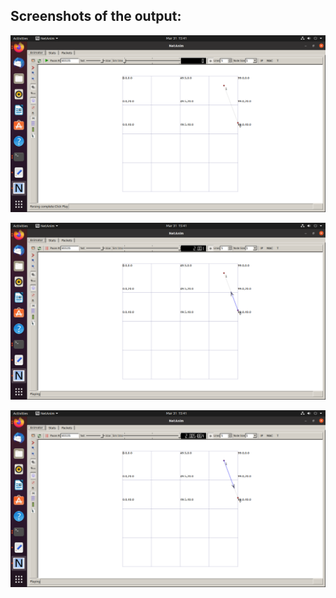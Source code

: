 ## Screenshots of the output:

![output1](https://raw.githubusercontent.com/k4u5h4L/1NT18IS076_kaushal_B_NPLab/main/PartB/31-3-21/Screenshot%20from%202021-03-31%2015-41-48.png)

![output2](https://raw.githubusercontent.com/k4u5h4L/1NT18IS076_kaushal_B_NPLab/main/PartB/31-3-21/Screenshot%20from%202021-03-31%2015-41-54.png)

![output3](https://raw.githubusercontent.com/k4u5h4L/1NT18IS076_kaushal_B_NPLab/main/PartB/31-3-21/Screenshot%20from%202021-03-31%2015-41-57.png)
